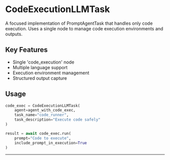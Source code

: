 # CodeExecutionLLMTask

A focused implementation of PromptAgentTask that handles only code execution. Uses a single node to manage code execution environments and outputs.

## Key Features
- Single 'code_execution' node
- Multiple language support
- Execution environment management
- Structured output capture

## Usage
```python
code_exec = CodeExecutionLLMTask(
    agent=agent_with_code_exec,
    task_name="code_runner",
    task_description="Execute code safely"
)

result = await code_exec.run(
    prompt="Code to execute",
    include_prompt_in_execution=True
)
```

---